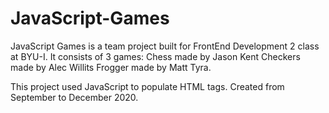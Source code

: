 # JavaScript-Games
JavaScript Games is a team project built for FrontEnd Development 2 class at BYU-I.
It consists of 3 games: 
  Chess made by Jason Kent
  Checkers made by Alec Willits
  Frogger made by Matt Tyra.
  
This project used JavaScript to populate HTML <canvas> tags.
  Created from September to December 2020.
